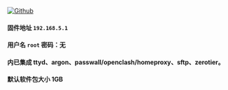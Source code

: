 [![Github](https://img.shields.io/badge/Release文件可在国内加速站下载-FC7C0D?logo=github&logoColor=fff&labelColor=000&style=for-the-badge)](https://wkdaily.cpolar.top/archives/1) 
#### 固件地址 `192.168.5.1`
#### 用户名 `root` 密码：无
#### 内已集成 ttyd、argon、passwall/openclash/homeproxy、sftp、zerotier。
#### 默认软件包大小 1GB 
